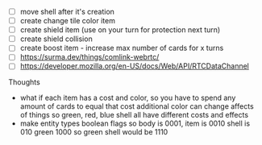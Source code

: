 - [ ] move shell after it's creation
- [ ] create change tile color item
- [ ] create shield item (use on your turn for protection next turn)
- [ ] create shield collision
- [ ] create boost item - increase max number of cards for x turns
- [ ] https://surma.dev/things/comlink-webrtc/
- [ ] https://developer.mozilla.org/en-US/docs/Web/API/RTCDataChannel

Thoughts

- what if each item has a cost and color, so you have to spend any amount of cards to equal that cost additional color
  can change affects of things so green, red, blue shell all have different costs and effects
- make entity types boolean flags so body is 0001, item is 0010 shell is 010 green 1000 so green shell would be 1110
